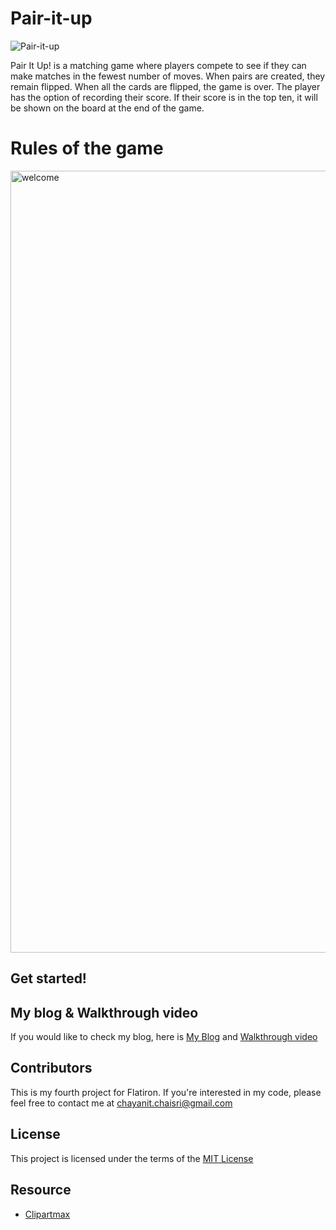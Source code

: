 # Pair-it-up

![Pair-it-up](https://user-images.githubusercontent.com/72841865/108645189-fe3cd400-747f-11eb-8002-e79eb9c92429.png)

Pair It Up! is a matching game where players compete to see if they can make matches in the fewest number of moves. When pairs are created, they remain flipped. When all the cards are flipped, the game is over. The player has the option of recording their score. If their score is in the top ten, it will be shown on the board at the end of the game.


# Rules of the game

<img width="1251" alt="welcome" src="https://user-images.githubusercontent.com/72841865/108662431-4ff35780-749c-11eb-9253-c339fb03e76d.png">

## Get started!



## My blog & Walkthrough video

If you would like to check my blog, here is [My Blog]() and [Walkthrough video](https://youtu.be/M26lT_x6ADs)
    
## Contributors 

This is my fourth project for Flatiron. If you're interested in my code, please feel free to contact me at [chayanit.chaisri@gmail.com](mailto:chayanit.chaisri@gmail.com)

## License

This project is licensed under the terms of the [MIT License](https://opensource.org/licenses/MIT)

## Resource

- [Clipartmax](https://www.clipartmax.com/)
